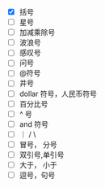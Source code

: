 - [x] 括号
- [ ] 星号
- [ ] 加减乘除号
- [ ] 波浪号
- [ ] 感叹号
- [ ] 问号
- [ ] @符号
- [ ] 井号
- [ ] dollar 符号，人民币符号
- [ ] 百分比号
- [ ] ^ 号
- [ ] and 符号
- [ ] ｜ / \
- [ ] 冒号， 分号
- [ ] 双引号,单引号
- [ ] 大于， 小于
- [ ] 逗号，句号
